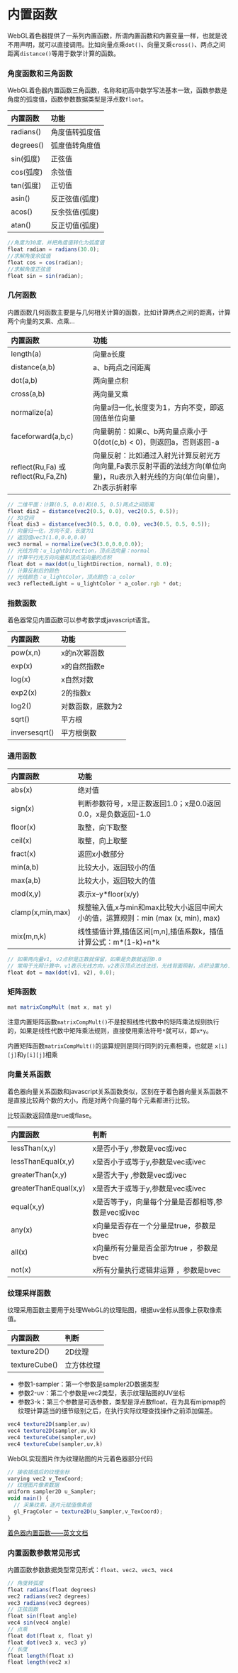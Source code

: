 # 内置函数

WebGL着色器提供了一系列内置函数，所谓内置函数和内置变量一样，也就是说不用声明，就可以直接调用。比如向量点乘`dot()`、向量叉乘`cross()`、两点之间距离`distance()`等用于数学计算的函数。

### 角度函数和三角函数

WebGL着色器内置函数三角函数，名称和初高中数学写法基本一致，函数参数是角度的弧度值，函数参数数据类型是浮点数`float`。

| 内置函数  | 功能           |
| :-------- | :------------- |
| radians() | 角度值转弧度值 |
| degrees() | 弧度值转角度值 |
| sin(弧度) | 正弦值         |
| cos(弧度) | 余弦值         |
| tan(弧度) | 正切值         |
| asin()    | 反正弦值(弧度) |
| acos()    | 反余弦值(弧度) |
| atan()    | 反正切值(弧度) |

```javascript
//角度为30度，并把角度值转化为弧度值
float radian = radians(30.0);
//求解角度余弦值
float cos = cos(radian);
//求解角度正弦值
float sin = sin(radian);
```

### 几何函数

内置函数几何函数主要是与几何相关计算的函数，比如计算两点之间的距离，计算两个向量的叉乘、点乘...

| 内置函数                            | 功能                                                         |
| :---------------------------------- | :----------------------------------------------------------- |
| length(a)                           | 向量a长度                                                    |
| distance(a,b)                       | a、b两点之间距离                                             |
| dot(a,b)                            | 两向量点积                                                   |
| cross(a,b)                          | 两向量叉乘                                                   |
| normalize(a)                        | 向量a归一化,长度变为1，方向不变，即返回值单位向量            |
| faceforward(a,b,c)                  | 向量朝前：如果c、b两向量点乘小于0(dot(c,b) < 0)，则返回a，否则返回-a |
| reflect(Ru,Fa) 或 reflect(Ru,Fa,Zh) | 向量反射：比如通过入射光计算反射光方向向量,Fa表示反射平面的法线方向(单位向量)，Ru表示入射光线的方向(单位向量)，Zh表示折射率 |

```javascript
// 二维平面：计算(0.5, 0.0)和(0.5, 0.5)两点之间距离
float dis2 = distance(vec2(0.5, 0.0), vec2(0.5, 0.5));
// 3D空间
float dis3 = distance(vec3(0.5, 0.0, 0.0), vec3(0.5, 0.5, 0.5));
// 向量归一化，方向不变，长度为1
// 返回值vec3(1.0,0.0,0.0)
vec3 normal = normalize(vec3(3.0,0.0,0.0));
// 光线方向：u_lightDirection，顶点法向量：normal
// 计算平行光方向向量和顶点法向量的点积
float dot = max(dot(u_lightDirection, normal), 0.0);
// 计算反射后的颜色
// 光线颜色：u_lightColor，顶点颜色：a_color
vec3 reflectedLight = u_lightColor * a_color.rgb * dot;
```

### 指数函数

着色器常见内置函数可以参考数学或javascript语言。

| 内置函数      | 功能              |
| :------------ | :---------------- |
| pow(x,n)      | x的n次幂函数      |
| exp(x)        | x的自然指数e      |
| log(x)        | x自然对数         |
| exp2(x)       | 2的指数x          |
| log2()        | 对数函数，底数为2 |
| sqrt()        | 平方根            |
| inversesqrt() | 平方根倒数        |

### 通用函数

| 内置函数         | 功能                                                         |
| :--------------- | :----------------------------------------------------------- |
| abs(x)           | 绝对值                                                       |
| sign(x)          | 判断参数符号，x是正数返回1.0；x是0.0返回0.0，x是负数返回-1.0 |
| floor(x)         | 取整，向下取整                                               |
| ceil(x)          | 取整，向上取整                                               |
| fract(x)         | 返回x小数部分                                                |
| min(a,b)         | 比较大小，返回较小的值                                       |
| max(a,b)         | 比较大小，返回较大的值                                       |
| mod(x,y)         | 表示x–y*floor(x/y)                                           |
| clamp(x,min,max) | 规整输入值,x与min和max比较大小返回中间大小的值，运算规则：min (max (x, min), max) |
| mix(m,n,k)       | 线性插值计算,插值区间[m,n],插值系数k，插值计算公式：m*(1-k)+n*k |

```javascript
// 如果两向量v1, v2点积是正数就保留，如果是负数就返回0.0
// 常用于光照计算中，v1表示光线方向，v2表示顶点法线法线，光线背面照射，点积设置为0.0
float dot = max(dot(v1, v2), 0.0);
```

### 矩阵函数

```javascript
mat matrixCompMult (mat x, mat y)
```

注意内置矩阵函数`matrixCompMult()`不是按照线性代数中的矩阵乘法规则执行的，如果是线性代数中矩阵乘法规则，直接使用乘法符号`*`就可以，即`x*y`。

内置矩阵函数`matrixCompMult()`的运算规则是同行同列的元素相乘，也就是 `x[i][j]`和`y[i][j]`相乘

### 向量关系函数

着色器向量关系函数和javascript关系函数类似，区别在于着色器向量关系函数不是直接比较两个数的大小，而是对两个向量的每个元素都进行比较。

比较函数返回值是true或flase。

| 内置函数              | 判断                                               |
| :-------------------- | :------------------------------------------------- |
| lessThan(x,y)         | x是否小于y ,参数是vec或ivec                        |
| lessThanEqual(x,y)    | x是否小于或等于y,参数是vec或ivec                   |
| greaterThan(x,y)      | x是否大于y ,参数是vec或ivec                        |
| greaterThanEqual(x,y) | x是否大于或等于y,参数是vec或ivec                   |
| equal(x,y)            | x是否等于y，向量每个分量是否都相等,参数是vec或ivec |
| any(x)                | x向量是否存在一个分量是true，参数是bvec            |
| all(x)                | x向量所有分量是否全部为true ，参数是bvec           |
| not(x)                | x所有分量执行逻辑非运算 ，参数是bvec               |

### 纹理采样函数

纹理采用函数主要用于处理WebGL的纹理贴图，根据uv坐标从图像上获取像素值。

| 内置函数      | 判断       |
| :------------ | :--------- |
| texture2D()   | 2D纹理     |
| textureCube() | 立方体纹理 |

- 参数1-sampler：第一个参数是sampler2D数据类型
- 参数2-uv：第二个参数是vec2类型，表示纹理贴图的UV坐标
- 参数3-k：第三个参数是可选参数，类型是浮点数float，在为具有mipmap的纹理计算适当的细节级别之后，在执行实际纹理查找操作之前添加偏差。

```javascript
vec4 texture2D(sampler,uv)  
vec4 texture2D(sampler,uv,k)
vec4 textureCube(sampler,uv)  
vec4 textureCube(sampler,uv,k)
```

WebGL实现图片作为纹理贴图的片元着色器部分代码

```javascript
// 接收插值后的纹理坐标
varying vec2 v_TexCoord;
// 纹理图片像素数据
uniform sampler2D u_Sampler;
void main() {
  // 采集纹素，逐片元赋值像素值
  gl_FragColor = texture2D(u_Sampler,v_TexCoord);
}
```

[着色器内置函数——英文文档](http://www.shaderific.com/glsl-functions)

### 内置函数参数常见形式

内置函数参数数据类型常见形式：`float`、`vec2`、`vec3`、`vec4`

```javascript
// 角度转弧度
float radians(float degrees)  
vec2 radians(vec2 degrees)  
vec3 radians(vec3 degrees)  
// 正弦函数
float sin(float angle)  
vec4 sin(vec4 angle)  
// 点乘
float dot(float x, float y)  
float dot(vec3 x, vec3 y)  
// 长度
float length(float x)  
float length(vec2 x)
```